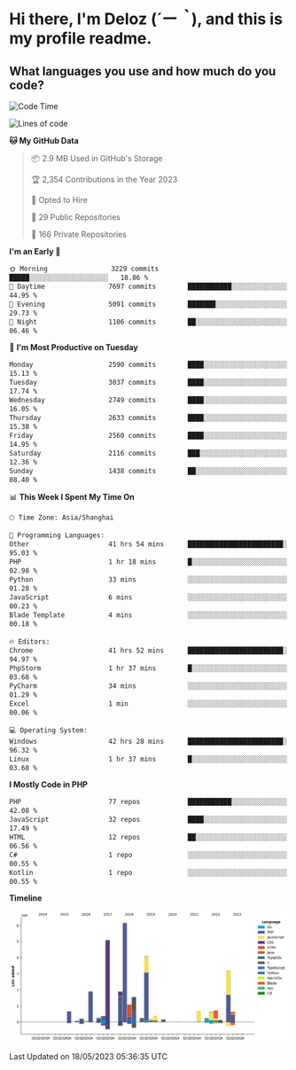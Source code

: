 # **Hi there, I'm Deloz (*´ー｀*), and this is my profile readme.**

## **What languages you use and how much do you code?**

<!--START_SECTION:waka-->
![Code Time](http://img.shields.io/badge/Code%20Time-1%2C474%20hrs%201%20min-blue)

![Lines of code](https://img.shields.io/badge/From%20Hello%20World%20I%27ve%20Written-30.7%20million%20lines%20of%20code-blue)

**🐱 My GitHub Data** 

> 📦 2.9 MB Used in GitHub's Storage 
 > 
> 🏆 2,354 Contributions in the Year 2023
 > 
> 💼 Opted to Hire
 > 
> 📜 29 Public Repositories 
 > 
> 🔑 166 Private Repositories 
 > 
**I'm an Early 🐤** 

```text
🌞 Morning                3229 commits        █████░░░░░░░░░░░░░░░░░░░░   18.86 % 
🌆 Daytime                7697 commits        ███████████░░░░░░░░░░░░░░   44.95 % 
🌃 Evening                5091 commits        ███████░░░░░░░░░░░░░░░░░░   29.73 % 
🌙 Night                  1106 commits        ██░░░░░░░░░░░░░░░░░░░░░░░   06.46 % 
```
📅 **I'm Most Productive on Tuesday** 

```text
Monday                   2590 commits        ████░░░░░░░░░░░░░░░░░░░░░   15.13 % 
Tuesday                  3037 commits        ████░░░░░░░░░░░░░░░░░░░░░   17.74 % 
Wednesday                2749 commits        ████░░░░░░░░░░░░░░░░░░░░░   16.05 % 
Thursday                 2633 commits        ████░░░░░░░░░░░░░░░░░░░░░   15.38 % 
Friday                   2560 commits        ████░░░░░░░░░░░░░░░░░░░░░   14.95 % 
Saturday                 2116 commits        ███░░░░░░░░░░░░░░░░░░░░░░   12.36 % 
Sunday                   1438 commits        ██░░░░░░░░░░░░░░░░░░░░░░░   08.40 % 
```


📊 **This Week I Spent My Time On** 

```text
🕑︎ Time Zone: Asia/Shanghai

💬 Programming Languages: 
Other                    41 hrs 54 mins      ████████████████████████░   95.03 % 
PHP                      1 hr 18 mins        █░░░░░░░░░░░░░░░░░░░░░░░░   02.98 % 
Python                   33 mins             ░░░░░░░░░░░░░░░░░░░░░░░░░   01.28 % 
JavaScript               6 mins              ░░░░░░░░░░░░░░░░░░░░░░░░░   00.23 % 
Blade Template           4 mins              ░░░░░░░░░░░░░░░░░░░░░░░░░   00.18 % 

🔥 Editors: 
Chrome                   41 hrs 52 mins      ████████████████████████░   94.97 % 
PhpStorm                 1 hr 37 mins        █░░░░░░░░░░░░░░░░░░░░░░░░   03.68 % 
PyCharm                  34 mins             ░░░░░░░░░░░░░░░░░░░░░░░░░   01.29 % 
Excel                    1 min               ░░░░░░░░░░░░░░░░░░░░░░░░░   00.06 % 

💻 Operating System: 
Windows                  42 hrs 28 mins      ████████████████████████░   96.32 % 
Linux                    1 hr 37 mins        █░░░░░░░░░░░░░░░░░░░░░░░░   03.68 % 
```

**I Mostly Code in PHP** 

```text
PHP                      77 repos            ███████████░░░░░░░░░░░░░░   42.08 % 
JavaScript               32 repos            ████░░░░░░░░░░░░░░░░░░░░░   17.49 % 
HTML                     12 repos            ██░░░░░░░░░░░░░░░░░░░░░░░   06.56 % 
C#                       1 repo              ░░░░░░░░░░░░░░░░░░░░░░░░░   00.55 % 
Kotlin                   1 repo              ░░░░░░░░░░░░░░░░░░░░░░░░░   00.55 % 
```



**Timeline**

![Lines of Code chart](https://raw.githubusercontent.com/deloz/deloz/main/assets/bar_graph.png)


 Last Updated on 18/05/2023 05:36:35 UTC
<!--END_SECTION:waka-->
